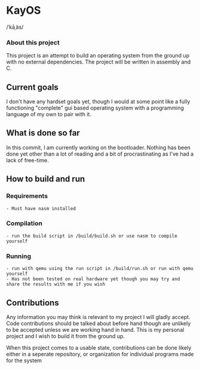 # KayOS 
/ˈkāˌäs/

### About this project

This project is an attempt to build an operating system from the ground up with no external dependencies. The project will be written in assembly and C.

## Current goals

I don't have any hardset goals yet, though I would at some point like a fully functioning "complete" gui based operating system with a programming language of my own to pair with it.

## What is done so far

In this commit, I am currently working on the bootloader. Nothing has been done yet other than a lot of reading and a bit of procrastinating as I've had a lack of free-time.

## How to build and run

### Requirements
    - Must have nasm installed

### Compilation
    - run the build script in /build/build.sh or use nasm to compile yourself

### Running
    - run with qemu using the run script in /build/run.sh or run with qemu yourself
    - Has not been tested on real hardware yet though you may try and share the results with me if you wish

## Contributions

Any information you may think is relevant to my project I will gladly accept. Code contributions should be talked about before hand though are unlikely to be accepted unless we are working hand in hand. This is my personal project and I wish to build it from the ground up.

When this project comes to a usable state, contributions can be done likely either in a seperate repository, or organization for individual programs made for the system
